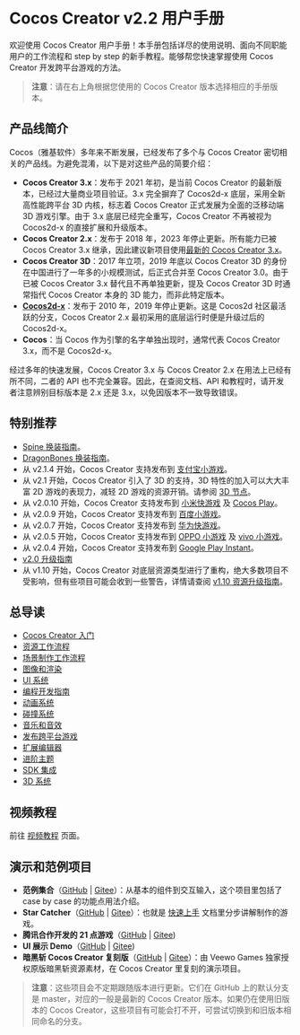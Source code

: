 # Cocos Creator v2.2 用户手册

欢迎使用 Cocos Creator 用户手册！本手册包括详尽的使用说明、面向不同职能用户的工作流程和 step by step 的新手教程。能够帮您快速掌握使用 Cocos Creator 开发跨平台游戏的方法。

> **注意**：请在右上角根据您使用的 Cocos Creator 版本选择相应的手册版本。

## 产品线简介

Cocos（雅基软件）多年来不断发展，已经发布了多个与 Cocos Creator 密切相关的产品线。为避免混淆，以下是对这些产品的简要介绍：
- **Cocos Creator 3.x**：发布于 2021 年初，是当前 Cocos Creator 的最新版本，已经过大量商业项目验证。3.x 完全摒弃了 Cocos2d-x 底层，采用全新高性能跨平台 3D 内核，标志着 Cocos Creator 正式发展为全面的泛移动端 3D 游戏引擎。由于 3.x 底层已经完全重写，Cocos Creator 不再被视为 Cocos2d-x 的直接扩展和升级版本。
- **Cocos Creator 2.x**：发布于 2018 年，2023 年停止更新。所有能力已被 Cocos Creator 3.x 继承，因此建议新项目使用[最新的 Cocos Creator 3.x](https://www.cocos.com/creator-download)。
- **Cocos Creator 3D**：2017 年立项，2019 年底以 Cocos Creator 3D 的身份在中国进行了一年多的小规模测试，后正式合并至 Cocos Creator 3.0。由于已被 Cocos Creator 3.x 替代且不再单独更新，提及 Cocos Creator 3D 时通常指代 Cocos Creator 本身的 3D 能力，而非此特定版本。
- **[Cocos2d-x](https://www.cocos.com/cocos2d-x)**：发布于 2010 年，2019 年停止更新。这是 Cocos2d 社区最活跃的分支，Cocos Creator 2.x 最初采用的底层运行时便是升级过后的 Cocos2d-x。
- **Cocos**：当 Cocos 作为引擎的名字单独出现时，通常代表 Cocos Creator 3.x，而不是 Cocos2d-x。

经过多年的快速发展，Cocos Creator 3.x 与 Cocos Creator 2.x 在用法上已经有所不同，二者的 API 也不完全兼容。因此，在查阅文档、API 和教程时，请开发者注意辨别目标版本是 2.x 还是 3.x，以免因版本不一致导致错误。

## 特别推荐

- [Spine 换装指南](components/spine.md#spine-%E6%8D%A2%E8%A3%85)。
- [DragonBones 换装指南](components/dragonbones.md)。
- 从 v2.1.4 开始，Cocos Creator 支持发布到 [支付宝小游戏](publish/publish-alipay-mini-games.md)。
- 从 v2.1 开始，Cocos Creator 引入了 3D 的支持，3D 特性的加入可以大大丰富 2D 游戏的表现力，减轻 2D 游戏的资源开销。请参阅 [3D 节点](3d/index.md)。
- 从 v2.0.10 开始，Cocos Creator 支持发布到 [小米快游戏](publish/publish-xiaomi-quick-games.md) 及 [Cocos Play](publish/publish-cocosplay.md)。
- 从 v2.0.9 开始，Cocos Creator 支持发布到 [百度小游戏](publish/publish-baidugame.md)。
- 从 v2.0.7 开始，Cocos Creator 支持发布到 [华为快游戏](publish/publish-huawei-quick-games.md)。
- 从 v2.0.5 开始，Cocos Creator 支持发布到 [OPPO 小游戏](publish/publish-oppo-instant-games.md) 及 [vivo 小游戏](publish/publish-vivo-instant-games.md)。
- 从 v2.0.4 开始，Cocos Creator 支持发布到 [Google Play Instant](publish/publish-android-instant.md)。
- [v2.0 升级指南](release-notes/upgrade-guide-v2.0.md)
- 从 v1.10 开始，Cocos Creator 对底层资源类型进行了重构，绝大多数项目不受影响，但有些项目可能会收到一些警告，详情请查阅 [v1.10 资源升级指南](release-notes/raw-asset-migration.md)。

## 总导读

- [Cocos Creator 入门](getting-started/index.md)
- [资源工作流程](asset-workflow/index.md)
- [场景制作工作流程](content-workflow/index.md)
- [图像和渲染](render/index.md)
- [UI 系统](ui/index.md)
- [编程开发指南](scripting/index.md)
- [动画系统](animation/index.md)
- [碰撞系统](physics/collision/index.md)
- [音乐和音效](audio/index.md)
- [发布跨平台游戏](publish/index.md)
- [扩展编辑器](extension/index.md)
- [进阶主题](advanced-topics/index.md)
- [SDK 集成](sdk/index.md)
- [3D 系统](3d/index.md)

## 视频教程

前往 [视频教程](video-tutorial/index.md) 页面。

## 演示和范例项目

- **范例集合**（[GitHub](https://github.com/cocos/example-projects) | [Gitee](https://gitee.com/mirrors_cocos-creator/example-cases)）：从基本的组件到交互输入，这个项目里包括了 case by case 的功能点用法介绍。
- **Star Catcher**（[GitHub](https://github.com/cocos-creator/tutorial-first-game) | [Gitee](https://gitee.com/mirrors_cocos-creator/tutorial-first-game)）：也就是 [快速上手](getting-started/quick-start.md) 文档里分步讲解制作的游戏。
- **腾讯合作开发的 21 点游戏**（[GitHub](https://github.com/cocos-creator/tutorial-blackjack) | [Gitee](https://gitee.com/mirrors_cocos-creator/tutorial-blackjack))
- **UI 展示 Demo**（[GitHub](https://github.com/cocos/cocos-example-ui) | [Gitee](https://gitee.com/mirrors_cocos-creator/demo-ui))
- **暗黑斩 Cocos Creator 复刻版**（[GitHub](https://github.com/cocos/cocos-example-dark-slash) | [Gitee](https://gitee.com/mirrors_cocos-creator/tutorial-dark-slash)）：由 Veewo Games 独家授权原版暗黑斩资源素材，在 Cocos Creator 里复刻的演示项目。

> **注意**：这些项目会不定期跟随版本进行更新。它们在 GitHub 上的默认分支是 master，对应的一般是最新的 Cocos Creator 版本。如果仍在使用旧版本的 Cocos Creator，这些项目有可能会打不开，可尝试切换到和旧版本相同命名的分支。
